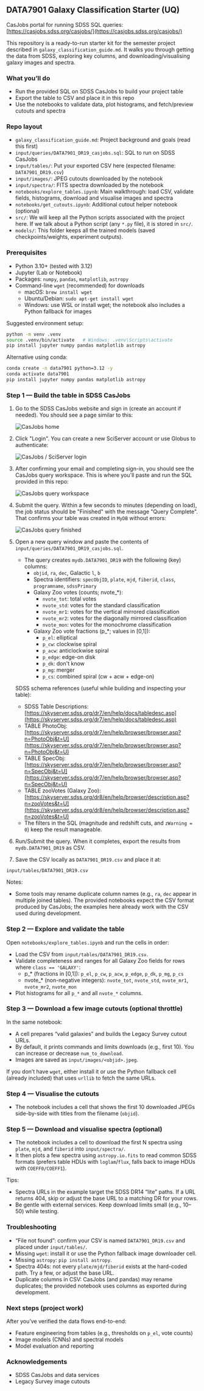 ## DATA7901 Galaxy Classification Starter (UQ)

CasJobs portal for running SDSS SQL queries: [https://casjobs.sdss.org/casjobs/](https://casjobs.sdss.org/casjobs/)

This repository is a ready-to-run starter kit for the semester project described in `galaxy_classification_guide.md`. It walks you through getting the data from SDSS, exploring key columns, and downloading/visualising galaxy images and spectra.

### What you’ll do
- Run the provided SQL on SDSS CasJobs to build your project table
- Export the table to CSV and place it in this repo
- Use the notebooks to validate data, plot histograms, and fetch/preview cutouts and spectra

### Repo layout
- `galaxy_classification_guide.md`: Project background and goals (read this first)
- `input/queries/DATA7901_DR19_casjobs.sql`: SQL to run on SDSS CasJobs
- `input/tables/`: Put your exported CSV here (expected filename: `DATA7901_DR19.csv`)
- `input/images/`: JPEG cutouts downloaded by the notebook
- `input/spectra/`: FITS spectra downloaded by the notebook
- `notebooks/explore_tables.ipynb`: Main walkthrough: load CSV, validate fields, histograms, download and visualise images and spectra
- `notebooks/get_cutouts.ipynb`: Additional cutout helper notebook (optional)
- `src/`: We will keep all the Python scripts associated with the project here. If we talk about a Python script (any `*.py` file), it is stored in `src/`.
- `models/`: This folder keeps all the trained models (saved checkpoints/weights, experiment outputs).

### Prerequisites
- Python 3.10+ (tested with 3.12)
- Jupyter (Lab or Notebook)
- Packages: `numpy`, `pandas`, `matplotlib`, `astropy`
- Command-line `wget` (recommended) for downloads
  - macOS: `brew install wget`
  - Ubuntu/Debian: `sudo apt-get install wget`
  - Windows: use WSL or install wget; the notebook also includes a Python fallback for images

Suggested environment setup:
```bash
python -m venv .venv
source .venv/bin/activate   # Windows: .venv\Scripts\activate
pip install jupyter numpy pandas matplotlib astropy
```

Alternative using conda:
```bash
conda create -n data7901 python=3.12 -y
conda activate data7901
pip install jupyter numpy pandas matplotlib astropy
```

### Step 1 — Build the table in SDSS CasJobs
1) Go to the SDSS CasJobs website and sign in (create an account if needed).
   You should see a page similar to this:

   ![CasJobs home](notebooks/figures/casjobs_home.png)

2) Click "Login". You can create a new SciServer account or use Globus to authenticate:

   ![CasJobs / SciServer login](notebooks/figures/casjobs_login.png)

3) After confirming your email and completing sign-in, you should see the CasJobs query workspace. This is where you'll paste and run the SQL provided in this repo:

   ![CasJobs query workspace](notebooks/figures/casjobs_query.png)

4) Submit the query. Within a few seconds to minutes (depending on load), the job status should be "Finished" with the message "Query Complete". That confirms your table was created in `MyDB` without errors:

   ![CasJobs query finished](notebooks/figures/casjobs_query_finished.png)
4) Open a new query window and paste the contents of `input/queries/DATA7901_DR19_casjobs.sql`.
   - The query creates `mydb.DATA7901_DR19` with the following (key) columns:
     - `objid`, `ra`, `dec`, Galactic `l`, `b`
     - Spectra identifiers: `specObjID`, `plate`, `mjd`, `fiberid`, `class`, `programname`, `sdssPrimary`
     - Galaxy Zoo votes (counts; nvote_*):
       - `nvote_tot`: total votes
       - `nvote_std`: votes for the standard classification
       - `nvote_mr1`: votes for the vertical mirrored classification
       - `nvote_mr2`: votes for the diagonally mirrored classification
       - `nvote_mon`: votes for the monochrome classification
     - Galaxy Zoo vote fractions (p_*; values in [0,1]):
       - `p_el`: elliptical
       - `p_cw`: clockwise spiral
       - `p_acw`: anticlockwise spiral
       - `p_edge`: edge-on disk
       - `p_dk`: don't know
       - `p_mg`: merger
       - `p_cs`: combined spiral (cw + acw + edge-on)

   SDSS schema references (useful while building and inspecting your table):
   - SDSS Table Descriptions: [https://skyserver.sdss.org/dr7/en/help/docs/tabledesc.asp](https://skyserver.sdss.org/dr7/en/help/docs/tabledesc.asp)
   - TABLE PhotoObj: [https://skyserver.sdss.org/dr7/en/help/browser/browser.asp?n=PhotoObj&t=U](https://skyserver.sdss.org/dr7/en/help/browser/browser.asp?n=PhotoObj&t=U)
   - TABLE SpecObj: [https://skyserver.sdss.org/dr7/en/help/browser/browser.asp?n=SpecObj&t=U](https://skyserver.sdss.org/dr7/en/help/browser/browser.asp?n=SpecObj&t=U)
   - TABLE zooVotes (Galaxy Zoo): [https://skyserver.sdss.org/dr8/en/help/browser/description.asp?n=zooVotes&t=U](https://skyserver.sdss.org/dr8/en/help/browser/description.asp?n=zooVotes&t=U)
   - The filters in the SQL (magnitude and redshift cuts, and `zWarning = 0`) keep the result manageable.
5) Run/Submit the query. When it completes, export the results from `mydb.DATA7901_DR19` as CSV.
6) Save the CSV locally as `DATA7901_DR19.csv` and place it at:
```
input/tables/DATA7901_DR19.csv
```

Notes:
- Some tools may rename duplicate column names (e.g., `ra`, `dec` appear in multiple joined tables). The provided notebooks expect the CSV format produced by CasJobs; the examples here already work with the CSV used during development.

### Step 2 — Explore and validate the table
Open `notebooks/explore_tables.ipynb` and run the cells in order:
- Load the CSV from `input/tables/DATA7901_DR19.csv`.
- Validate completeness and ranges for all Galaxy Zoo fields for rows where `class == 'GALAXY'`:
  - p_* (fractions in [0,1]): `p_el`, `p_cw`, `p_acw`, `p_edge`, `p_dk`, `p_mg`, `p_cs`
  - nvote_* (non-negative integers): `nvote_tot`, `nvote_std`, `nvote_mr1`, `nvote_mr2`, `nvote_mon`
- Plot histograms for all `p_*` and all `nvote_*` columns.

### Step 3 — Download a few image cutouts (optional throttle)
In the same notebook:
- A cell prepares “valid galaxies” and builds the Legacy Survey cutout URLs.
- By default, it prints commands and limits downloads (e.g., first 10). You can increase or decrease `num_to_download`.
- Images are saved as `input/images/<objid>.jpeg`.

If you don’t have `wget`, either install it or use the Python fallback cell (already included) that uses `urllib` to fetch the same URLs.

### Step 4 — Visualise the cutouts
- The notebook includes a cell that shows the first 10 downloaded JPEGs side-by-side with titles from the filename (`objid`).

### Step 5 — Download and visualise spectra (optional)
- The notebook includes a cell to download the first N spectra using `plate`, `mjd`, and `fiberid` into `input/spectra/`.
- It then plots a few spectra using `astropy.io.fits` to read common SDSS formats (prefers table HDUs with `loglam`/`flux`, falls back to image HDUs with `COEFF0/COEFF1`).

Tips:
- Spectra URLs in the example target the SDSS DR14 “lite” paths. If a URL returns 404, skip or adjust the base URL to a matching DR for your rows.
- Be gentle with external services. Keep download limits small (e.g., 10–50) while testing.

### Troubleshooting
- “File not found”: confirm your CSV is named `DATA7901_DR19.csv` and placed under `input/tables/`.
- Missing `wget`: install it or use the Python fallback image downloader cell.
- Missing `astropy`: `pip install astropy`.
- Spectra 404s: not every `plate/mjd/fiberid` exists at the hard-coded path. Try a few, or adjust the base URL.
- Duplicate columns in CSV: CasJobs (and pandas) may rename duplicates; the provided notebook uses columns as exported during development.

### Next steps (project work)
After you’ve verified the data flows end-to-end:
- Feature engineering from tables (e.g., thresholds on `p_el`, vote counts)
- Image models (CNNs) and spectral models
- Model evaluation and reporting

### Acknowledgements
- SDSS CasJobs and data services
- Legacy Survey image cutouts


